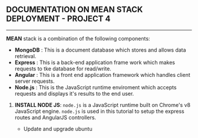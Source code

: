 ## DOCUMENTATION ON MEAN STACK DEPLOYMENT - PROJECT 4 ##
---
**MEAN** stack is a combination of the following components:
  - **MongoDB** : This is a document database which stores and allows data retrieval.
  - **Express** : This is a back-end application frame work which makes requests to tke database for read/write.
  - **Angular** : This is a front end application framework which handles client server requests.
  - **Node.js** : This is the JavaScript runtime enviroment which accepts requests and displays it's results to the end user.
  
1. **INSTALL NODE JS**: `node.js` is a JavaScript runtime built on Chrome's v8 JavaScript engine. `node.js` is used in this tutorial to setup the express routes and AngularJS controllers. 

   - Update and upgrade ubuntu

   
